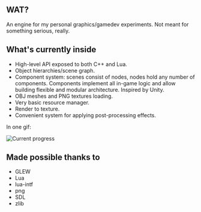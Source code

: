 ## WAT?
An engine for my personal graphics/gamedev experiments. Not meant for something serious, really.

## What's currently inside
* High-level API exposed to both C++ and Lua.
* Object hierarchies/scene graph.
* Component system: scenes consist of nodes, nodes hold any number of components. Components implement all in-game logic and allow building flexible and modular architecture. Inspired by Unity.
* OBJ meshes and PNG textures loading.
* Very basic resource manager.
* Render to texture.
* Convenient system for applying post-processing effects.

In one gif:

![Current progress](/status.gif?raw=true)

## Made possible thanks to
* GLEW
* Lua
* lua-intf
* png
* SDL
* zlib
